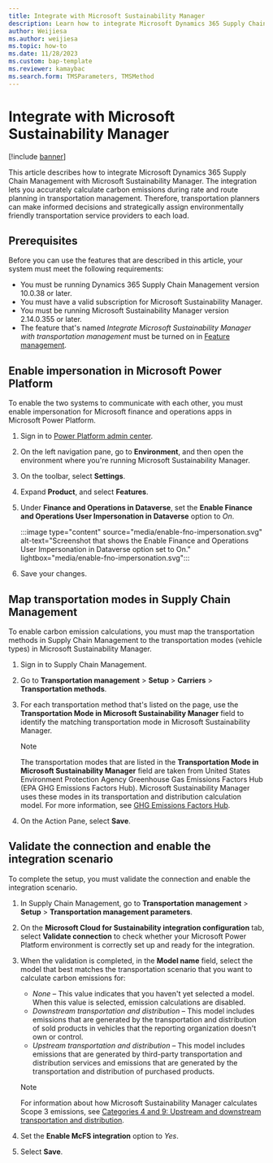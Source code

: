 ```yaml
---
title: Integrate with Microsoft Sustainability Manager
description: Learn how to integrate Microsoft Dynamics 365 Supply Chain Management with Microsoft Sustainability Manager, including prerequisites.
author: Weijiesa
ms.author: weijiesa
ms.topic: how-to
ms.date: 11/28/2023
ms.custom: bap-template
ms.reviewer: kamaybac
ms.search.form: TMSParameters, TMSMethod
---
```


# Integrate with Microsoft Sustainability Manager

[!include [banner](../includes/banner.md)]

This article describes how to integrate Microsoft Dynamics 365 Supply Chain Management with Microsoft Sustainability Manager. The integration lets you accurately calculate carbon emissions during rate and route planning in transportation management. Therefore, transportation planners can make informed decisions and strategically assign environmentally friendly transportation service providers to each load.

## Prerequisites

Before you can use the features that are described in this article, your system must meet the following requirements:

- You must be running Dynamics 365 Supply Chain Management version 10.0.38 or later.
- You must have a valid subscription for Microsoft Sustainability Manager.
- You must be running Microsoft Sustainability Manager version 2.14.0.355 or later.
- The feature that's named *Integrate Microsoft Sustainability Manager with transportation management* must be turned on in [Feature management](../../fin-ops-core/fin-ops/get-started/feature-management/feature-management-overview.md).

## Enable impersonation in Microsoft Power Platform

To enable the two systems to communicate with each other, you must enable impersonation for Microsoft finance and operations apps in Microsoft Power Platform.

1. Sign in to [Power Platform admin center](https://admin.powerplatform.microsoft.com/).
1. On the left navigation pane, go to **Environment**, and then open the environment where you're running Microsoft Sustainability Manager.
1. On the toolbar, select **Settings**.
1. Expand **Product**, and select **Features**.
1. Under **Finance and Operations in Dataverse**, set the **Enable Finance and Operations User Impersonation in Dataverse** option to *On*.

    :::image type="content" source="media/enable-fno-impersonation.svg" alt-text="Screenshot that shows the Enable Finance and Operations User Impersonation in Dataverse option set to On." lightbox="media/enable-fno-impersonation.svg":::

1. Save your changes.

## Map transportation modes in Supply Chain Management

To enable carbon emission calculations, you must map the transportation methods in Supply Chain Management to the transportation modes (vehicle types) in Microsoft Sustainability Manager.

1. Sign in to Supply Chain Management.
1. Go to **Transportation management** \> **Setup** \> **Carriers** \> **Transportation methods**.
1. For each transportation method that's listed on the page, use the **Transportation Mode in Microsoft Sustainability Manager** field to identify the matching transportation mode in Microsoft Sustainability Manager.

    > [!NOTE]
    > The transportation modes that are listed in the **Transportation Mode in Microsoft Sustainability Manager** field are taken from United States Environment Protection Agency Greenhouse Gas Emissions Factors Hub (EPA GHG Emissions Factors Hub). Microsoft Sustainability Manager uses these modes in its transportation and distribution calculation model. For more information, see [GHG Emissions Factors Hub](https://www.epa.gov/climateleadership/ghg-emission-factors-hub).

1. On the Action Pane, select **Save**.

## Validate the connection and enable the integration scenario

To complete the setup, you must validate the connection and enable the integration scenario.

1. In Supply Chain Management, go to **Transportation management** \> **Setup** \> **Transportation management parameters**.
1. On the **Microsoft Cloud for Sustainability integration configuration** tab, select **Validate connection** to check whether your Microsoft Power Platform environment is correctly set up and ready for the integration.
1. When the validation is completed, in the **Model name** field, select the model that best matches the transportation scenario that you want to calculate carbon emissions for:

    - *None* – This value indicates that you haven't yet selected a model. When this value is selected, emission calculations are disabled.
    - *Downstream transportation and distribution* – This model includes emissions that are generated by the transportation and distribution of sold products in vehicles that the reporting organization doesn't own or control.
    - *Upstream transportation and distribution* – This model includes emissions that are generated by third-party transportation and distribution services and emissions that are generated by the transportation and distribution of purchased products.

    > [!NOTE]
    > For information about how Microsoft Sustainability Manager calculates Scope 3 emissions, see [Categories 4 and 9: Upstream and downstream transportation and distribution](/industry/sustainability/calculate-scope3#categories-4-and-9-upstream-and-downstream-transportation-and-distribution#categories-4-and-9-upstream-and-downstream-transportation-and-distribution).

1. Set the **Enable McFS integration** option to *Yes*.
1. Select **Save**.
